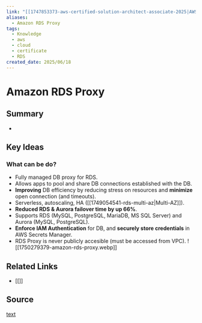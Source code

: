 ```yaml
---
link: "[[1747853373-aws-certified-solution-architect-associate-2025|AWS Certified Solution Architect Associate 2025]]"
aliases:
  - Amazon RDS Proxy
tags:
  - Knowledge
  - aws
  - cloud
  - certificate
  - RDS
created_date: 2025/06/18
---
```

# Amazon RDS Proxy
## Summary
- 
## Key Ideas
### What can be do?
- Fully managed DB proxy for RDS.
- Allows apps to pool and share DB connections established with the DB.
- **Improving** DB efficiency by reducing stress on resources and **minimize** open connection (and timeouts).
- Serverless, autoscaling, HA ([[1749054541-rds-multi-az|Multi-AZ]]).
- **Reduced RDS & Aurora failover time by up 66%**.
- Supports RDS (MySQL, PostgreSQL, MariaDB, MS SQL Server) and Aurora (MySQL, PostgreSQL).
- **Enforce IAM Authentication** for DB, and **securely store credentials** in AWS Secrets Manager.
- RDS Proxy is never publicly accesible (must be accessed from VPC).
![[1750279379-amazon-rds-proxy.webp]]
## Related Links
- [[]]
## Source
[text](url) 
